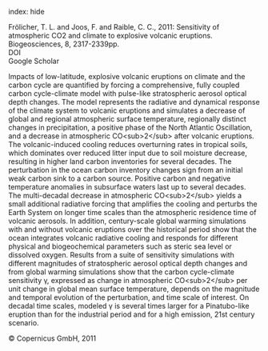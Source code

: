 index: hide

<div class="Citation">

  <div class="Citation-body">
    <div class="Citation-text">Frölicher, T. L. and Joos, F. and Raible, C. C., 2011: Sensitivity of atmospheric CO2 and climate to explosive volcanic eruptions. <span class="Article-journal">Biogeosciences, </span><span class="Article-volume">8, </span>2317-2339pp.</div>
    <div class="Citation-links">
      <div class="CitationLink" data-href="https://doi.org/10.5194/bg-8-2317-2011">
        <div class="CitationLink-icon CitationLink-Doi"></div>
        <div class="CitationLink-text">DOI</div>
      </div>
      <div class="CitationLink" data-href="https://scholar.google.com/scholar?q=10.5194/bg-8-2317-2011">
        <div class="CitationLink-icon CitationLink-Scholar"></div>
        <div class="CitationLink-text">Google Scholar</div>
      </div>
    </div>
  </div>
</div>

Impacts of low-latitude, explosive volcanic eruptions on climate and the carbon cycle are quantified by forcing a comprehensive, fully coupled carbon cycle-climate model with pulse-like stratospheric aerosol optical depth changes. The model represents the radiative and dynamical response of the climate system to volcanic eruptions and simulates a decrease of global and regional atmospheric surface temperature, regionally distinct changes in precipitation, a positive phase of the North Atlantic Oscillation, and a decrease in atmospheric CO&lt;sub&gt;2&lt;/sub&gt; after volcanic eruptions. The volcanic-induced cooling reduces overturning rates in tropical soils, which dominates over reduced litter input due to soil moisture decrease, resulting in higher land carbon inventories for several decades. The perturbation in the ocean carbon inventory changes sign from an initial weak carbon sink to a carbon source. Positive carbon and negative temperature anomalies in subsurface waters last up to several decades. The multi-decadal decrease in atmospheric CO&lt;sub&gt;2&lt;/sub&gt; yields a small additional radiative forcing that amplifies the cooling and perturbs the Earth System on longer time scales than the atmospheric residence time of volcanic aerosols. In addition, century-scale global warming simulations with and without volcanic eruptions over the historical period show that the ocean integrates volcanic radiative cooling and responds for different physical and biogeochemical parameters such as steric sea level or dissolved oxygen. Results from a suite of sensitivity simulations with different magnitudes of stratospheric aerosol optical depth changes and from global warming simulations show that the carbon cycle-climate sensitivity γ, expressed as change in atmospheric CO&lt;sub&gt;2&lt;/sub&gt; per unit change in global mean surface temperature, depends on the magnitude and temporal evolution of the perturbation, and time scale of interest. On decadal time scales, modeled γ is several times larger for a Pinatubo-like eruption than for the industrial period and for a high emission, 21st century scenario.

<div class="Citation-copy">
&copy; Copernicus GmbH, 2011
</div>